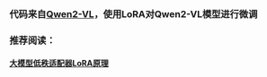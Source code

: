 ### 代码来自[Qwen2-VL](https://blog.csdn.net/SoulmateY/article/details/143807035?spm=1001.2014.3001.5506)，使用LoRA对Qwen2-VL模型进行微调

### 推荐阅读：
#### [大模型低秩适配器LoRA原理](https://zhuanlan.zhihu.com/p/646831196)
